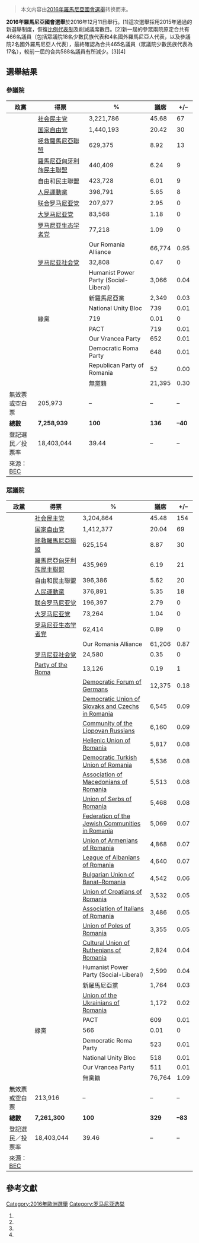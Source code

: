 > 本文内容由[2016年羅馬尼亞國會選舉](https://zh.wikipedia.org/wiki/2016年羅馬尼亞國會選舉)转换而来。


**2016年羅馬尼亞國會選舉**於2016年12月11日舉行。\[1\]這次選舉採用2015年通過的新選舉制度，恢復[比例代表制](../Page/比例代表制.md "wikilink")及削減議席數目。\[2\]新一屆的參眾兩院原定合共有466名議員（包括眾議院18名少數民族代表和4名國外羅馬尼亞人代表，以及參議院2名國外羅馬尼亞人代表），最終確認為合共465名議員（眾議院少數民族代表為17名），較前一屆的合共588名議員有所減少。\[3\]\[4\]

## 選舉結果

### 參議院

| 政黨                                                                           | 得票                                                                    | %         | 議席      | \+/–    |
| ---------------------------------------------------------------------------- | --------------------------------------------------------------------- | --------- | ------- | ------- |
|                                                                              | [社会民主党](../Page/社会民主党_\(罗马尼亚\).md "wikilink")                         | 3,221,786 | 45.68   | 67      |
|                                                                              | [国家自由党](../Page/国家自由党_\(罗马尼亚\).md "wikilink")                         | 1,440,193 | 20.42   | 30      |
|                                                                              | [拯救羅馬尼亞聯盟](https://zh.wikipedia.org/wiki/拯救羅馬尼亞聯盟 "wikilink")         | 629,375   | 8.92    | 13      |
|                                                                              | [羅馬尼亞匈牙利族民主聯盟](https://zh.wikipedia.org/wiki/羅馬尼亞匈牙利族民主聯盟 "wikilink") | 440,409   | 6.24    | 9       |
|                                                                              | 自由和民主聯盟                                                               | 423,728   | 6.01    | 9       |
|                                                                              | [人民運動黨](https://zh.wikipedia.org/wiki/人民運動黨 "wikilink")               | 398,791   | 5.65    | 8       |
|                                                                              | [联合罗马尼亚党](https://zh.wikipedia.org/wiki/联合罗马尼亚党 "wikilink")           | 207,977   | 2.95    | 0       |
|                                                                              | [大罗马尼亚党](https://zh.wikipedia.org/wiki/大罗马尼亚党 "wikilink")             | 83,568    | 1.18    | 0       |
|                                                                              | [罗马尼亚生态学者党](https://zh.wikipedia.org/wiki/罗马尼亚生态学者党 "wikilink")       | 77,218    | 1.09    | 0       |
| |                                                                            | Our Romania Alliance                                                  | 66,774    | 0.95    | 0       |
|                                                                              | [罗马尼亚社会党](https://zh.wikipedia.org/wiki/罗马尼亚社会党 "wikilink")           | 32,808    | 0.47    | 0       |
| |                                                                            | Humanist Power Party (Social-Liberal)                                 | 3,066     | 0.04    | 0       |
| |                                                                            | 新羅馬尼亞黨                                                                | 2,349     | 0.03    | 0       |
| |                                                                            | National Unity Bloc                                                   | 739       | 0.01    | 0       |
|                                                                              | 綠黨                                                                    | 719       | 0.01    | 0       |
| |                                                                            | PACT                                                                  | 719       | 0.01    | 0       |
| |                                                                            | Our Vrancea Party                                                     | 652       | 0.01    | 0       |
| |                                                                            | Democratic Roma Party                                                 | 648       | 0.01    | 0       |
| |                                                                            | Republican Party of Romania                                           | 52        | 0.00    | 0       |
| |                                                                            | 無黨籍                                                                   | 21,395    | 0.30    | 0       |
| 無效票或空白票                                                                      | 205,973                                                               | –         | –       | –       |
| **總數**                                                                       | **7,258,939**                                                         | **100**   | **136** | **–40** |
| 登記選民／投票率                                                                     | 18,403,044                                                            | 39.44     | –       | –       |
| 來源：[BEC](http://parlamentare2016.bec.ro/wp-content/uploads/2016/12/3_RF.pdf) |                                                                       |           |         |         |

### 眾議院

| 政黨                                                                           | 得票                                                                                                                                              | %         | 議席      | \+/–    |
| ---------------------------------------------------------------------------- | ----------------------------------------------------------------------------------------------------------------------------------------------- | --------- | ------- | ------- |
|                                                                              | [社会民主党](../Page/社会民主党_\(罗马尼亚\).md "wikilink")                                                                                                   | 3,204,864 | 45.48   | 154     |
|                                                                              | [国家自由党](../Page/国家自由党_\(罗马尼亚\).md "wikilink")                                                                                                   | 1,412,377 | 20.04   | 69      |
|                                                                              | [拯救羅馬尼亞聯盟](https://zh.wikipedia.org/wiki/拯救羅馬尼亞聯盟 "wikilink")                                                                                   | 625,154   | 8.87    | 30      |
|                                                                              | [羅馬尼亞匈牙利族民主聯盟](https://zh.wikipedia.org/wiki/羅馬尼亞匈牙利族民主聯盟 "wikilink")                                                                           | 435,969   | 6.19    | 21      |
|                                                                              | 自由和民主聯盟                                                                                                                                         | 396,386   | 5.62    | 20      |
|                                                                              | [人民運動黨](https://zh.wikipedia.org/wiki/人民運動黨 "wikilink")                                                                                         | 376,891   | 5.35    | 18      |
|                                                                              | [联合罗马尼亚党](https://zh.wikipedia.org/wiki/联合罗马尼亚党 "wikilink")                                                                                     | 196,397   | 2.79    | 0       |
|                                                                              | [大罗马尼亚党](https://zh.wikipedia.org/wiki/大罗马尼亚党 "wikilink")                                                                                       | 73,264    | 1.04    | 0       |
|                                                                              | [罗马尼亚生态学者党](https://zh.wikipedia.org/wiki/罗马尼亚生态学者党 "wikilink")                                                                                 | 62,414    | 0.89    | 0       |
| |                                                                            | Our Romania Alliance                                                                                                                            | 61,206    | 0.87    | 0       |
|                                                                              | [罗马尼亚社会党](https://zh.wikipedia.org/wiki/罗马尼亚社会党 "wikilink")                                                                                     | 24,580    | 0.35    | 0       |
|                                                                              | [Party of the Roma](https://zh.wikipedia.org/wiki/Party_of_the_Roma "wikilink")                                                                 | 13,126    | 0.19    | 1       |
| |                                                                            | [Democratic Forum of Germans](https://zh.wikipedia.org/wiki/Democratic_Forum_of_Germans_in_Romania "wikilink")                                  | 12,375    | 0.18    | 1       |
| |                                                                            | [Democratic Union of Slovaks and Czechs in Romania](https://zh.wikipedia.org/wiki/Democratic_Union_of_Slovaks_and_Czechs_in_Romania "wikilink") | 6,545     | 0.09    | 1       |
| |                                                                            | [Community of the Lippovan Russians](https://zh.wikipedia.org/wiki/Community_of_the_Lippovan_Russians_in_Romania "wikilink")                    | 6,160     | 0.09    | 1       |
| |                                                                            | [Hellenic Union of Romania](https://zh.wikipedia.org/wiki/Hellenic_Union_of_Romania "wikilink")                                                 | 5,817     | 0.08    | 1       |
| |                                                                            | [Democratic Turkish Union of Romania](https://zh.wikipedia.org/wiki/Democratic_Turkish_Union_of_Romania "wikilink")                             | 5,536     | 0.08    | 1       |
| |                                                                            | [Association of Macedonians of Romania](https://zh.wikipedia.org/wiki/Association_of_Macedonians_of_Romania "wikilink")                         | 5,513     | 0.08    | 1       |
| |                                                                            | [Union of Serbs of Romania](https://zh.wikipedia.org/wiki/Union_of_Serbs_of_Romania "wikilink")                                                 | 5,468     | 0.08    | 1       |
| |                                                                            | [Federation of the Jewish Communities in Romania](https://zh.wikipedia.org/wiki/Federation_of_the_Jewish_Communities_in_Romania "wikilink")     | 5,069     | 0.07    | 1       |
| |                                                                            | [Union of Armenians of Romania](https://zh.wikipedia.org/wiki/Union_of_Armenians_of_Romania "wikilink")                                         | 4,868     | 0.07    | 1       |
| |                                                                            | [League of Albanians of Romania](https://zh.wikipedia.org/wiki/League_of_Albanians_of_Romania "wikilink")                                       | 4,640     | 0.07    | 1       |
| |                                                                            | [Bulgarian Union of Banat–Romania](https://zh.wikipedia.org/wiki/Bulgarian_Union_of_Banat–Romania "wikilink")                                   | 4,542     | 0.06    | 1       |
| |                                                                            | [Union of Croatians of Romania](https://zh.wikipedia.org/wiki/Union_of_Croatians_of_Romania "wikilink")                                         | 3,532     | 0.05    | 1       |
| |                                                                            | [Association of Italians of Romania](https://zh.wikipedia.org/wiki/Association_of_Italians_of_Romania "wikilink")                               | 3,486     | 0.05    | 1       |
| |                                                                            | [Union of Poles of Romania](https://zh.wikipedia.org/wiki/Union_of_Poles_of_Romania "wikilink")                                                 | 3,355     | 0.05    | 1       |
| |                                                                            | [Cultural Union of Ruthenians of Romania](https://zh.wikipedia.org/wiki/Cultural_Union_of_Ruthenians_of_Romania "wikilink")                     | 2,824     | 0.04    | 1       |
| |                                                                            | Humanist Power Party (Social-Liberal)                                                                                                           | 2,599     | 0.04    | 0       |
| |                                                                            | 新羅馬尼亞黨                                                                                                                                          | 1,764     | 0.03    | 0       |
| |                                                                            | [Union of the Ukrainians of Romania](https://zh.wikipedia.org/wiki/Union_of_the_Ukrainians_of_Romania "wikilink")                               | 1,172     | 0.02    | 1       |
| |                                                                            | PACT                                                                                                                                            | 609       | 0.01    | 0       |
|                                                                              | 綠黨                                                                                                                                              | 566       | 0.01    | 0       |
| |                                                                            | Democratic Roma Party                                                                                                                           | 523       | 0.01    | 0       |
| |                                                                            | National Unity Bloc                                                                                                                             | 518       | 0.01    | 0       |
| |                                                                            | Our Vrancea Party                                                                                                                               | 511       | 0.01    | 0       |
| |                                                                            | 無黨籍                                                                                                                                             | 76,764    | 1.09    | 0       |
| 無效票或空白票                                                                      | 213,916                                                                                                                                         | –         | –       | –       |
| **總數**                                                                       | **7,261,300**                                                                                                                                   | **100**   | **329** | **–83** |
| 登記選民／投票率                                                                     | 18,403,044                                                                                                                                      | 39.46     | –       | –       |
| 來源：[BEC](http://parlamentare2016.bec.ro/wp-content/uploads/2016/12/4_RF.pdf) |                                                                                                                                                 |           |         |         |

## 參考文獻

[Category:2016年歐洲選舉](https://zh.wikipedia.org/wiki/Category:2016年歐洲選舉 "wikilink") [Category:罗马尼亚选举](https://zh.wikipedia.org/wiki/Category:罗马尼亚选举 "wikilink")

1.
2.
3.
4.